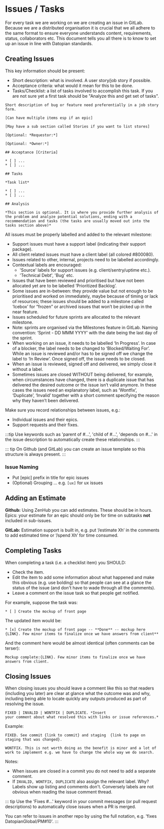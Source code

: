 # Issues / Tasks

For every task we are working on we are creating an issue in GitLab. Because we are a distributed organisation it is crucial that we all adhere to the same format to ensure everyone understands content, requirements, status, collaborators etc. This document tells you all there is to know to set up an issue in line with Datopian standards. 

## Creating Issues

This key information should be present:

* Short description: what is involved. A user story/job story if possible.
* Acceptance criteria: what would it mean for this to be done.
* Tasks/Checklist: a list of tasks involved to accomplish this task. If you are not sure yet a first task should be "Analyze this and get set of tasks".

```
Short description of bug or feature need preferentially in a job story form.

[Can have multiple items esp if an epic]

[May have a sub section called Stories if you want to list stores]

[Optional: *Requestor:*]

[Optional: *Owner:*]

## Acceptance [Criteria]

* [ ] ...
* [ ] ...

## Tasks

*Task list*

* [ ] ...
* [ ] ...

## Analysis

*This section is optional. It is where you provide further analysis of the problem and analyze potential solutions, ending with a recommendation and tasks (the tasks are usually moved out into the tasks section above)*
```

All issues must be properly labelled and added to the relevant milestone:

* Support issues must have a support label (indicating their support package).
* All client related issues must have a client label (all colored #800080).
* Issues related to other, internal, projects need to be labelled accordingly.
* Contextual labels are encouraged:
  * 'Source' labels for support issues (e.g. client/sentry/uptime etc.).
  * 'Technical Debt', 'Bug' etc.
* Issues that have been reviewed and prioritised but have not been allocated yet are to be labelled ‘Prioritized Backlog’.
* Some issues are in-between: they provide value but not enough to be prioritised and worked on immediately, maybe because of timing or lack of resources; these issues should be added to a milestone called ‘Icebox’ for “frozen” or archived issues that won’t be picked up in the near feature.
* Issues scheduled for future sprints are allocated to the relevant milestone.
* Note: sprints are organised via the Milestones feature in GitLab. Naming convention: ‘Sprint - DD MMM YYYY’ with the date being the last day of the sprint.
* When working on an issue, it needs to be labelled ‘In Progress’. In case of a blocker, the label needs to be changed to ‘Blocked/Waiting For’. While an issue is reviewed and/or has to be signed off we change the label to ‘In Review’. Once signed off, the issue needs to be closed.
* When an issue is reviewed, signed off and delivered, we simply close it without a label.
* Sometimes issues are closed WITHOUT being delivered, for example, when circumstances have changed, there is a duplicate issue that has delivered the desired outcome or the issue isn’t valid anymore. In these cases the issues need an explanatory label, such as ‘Wontfix’, ‘Duplicate’, ‘Invalid’ together with a short comment specifying the reason why they haven’t been delivered. 

Make sure you record relationships between issues, e.g.:

* Individual issues and their epics.
* Support requests and their fixes.

:::tip
Use keywords such as 'parent of #...', 'child of #...', 'depends on #...' in the issue description to automatically create these relationships.
:::

::: tip
On Github (and GitLab) you can create an issue template so this structure is always present.
:::

### Issue Naming

* Put [epic] prefix in title for epic issues
* (Optional) Grouping ... e.g. `[ux]` for ux issues

## Adding an Estimate

**Github:** Using ZenHub you can add estimates. These should be in hours. Epics: your estimate for an epic should only be for time on subtasks **not** included in sub-issues.

**GitLab:** Estimation support is built in, e.g. put ‘/estimate Xh’ in the comments to add estimated time or ‘/spend Xh’ for time consumed.

## Completing Tasks

When completing a task (i.e. a checklist item) you SHOULD:

* Check the item.
* Edit the item to add some information about what happened and make this obvious (e.g. use bolding) so that people can see at a glance the status of the issue (and don't have to wade through all the comments).
* Leave a comment on the issue task so that people get notified.

For example, suppose the task was:

```
* [ ] Create the mockup of front page
```

The updated item would be:

```
* [x] Create the mockup of front page -- **Done** -- mockup here {LINK}. Few minor items to finalize once we have answers from client**
```

And the comment here would be almost identical (often comments can be terser):

```
Mockup complete:{LINK}. Few minor items to finalize once we have answers from client.
```

## Closing Issues

When closing issues you should leave a comment like this so that readers (including you later) are clear at glance what the outcome was and why, including being able to locate quickly any outputs produced as part of resolving the issue.

```
FIXED | INVALID | WONTFIX | DUPLICATE. *Insert
your comment about what resolved this with links or issue references.*
```

Example:

```
FIXED. See commit {link to commit} and staging  {link to page on staging that was changed}.
```

```
WONTFIX. This is not worth doing as the benefit is minor and a lot of work to implement e.g. we have to change the whole way we do search.
```

Notes:

* When issues are closed in a commit you do not need to add a separate comment.
* If `INVALID, WONTFIX, DUPLICATE` also assign the relevant label. Why? Labels show up listing and comments don't. Conversely labels are not obvious when reading the issue comment thread.

::: tip
Use the 'Fixes #...' keyword in your commit messages (or pull request descriptions) to automatically close issues when a PR is merged.

You can refer to issues in another repo by using the full notation, e.g. 'fixes DatopianGlobal/PM#10'.
:::
